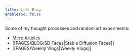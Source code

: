 ```yaml
---
title: Life Blog
enableToc: false
---
```


Some of my thought processes and random art experiments:
- [Mirro Articles](https://mirror.xyz/syntonikka.eth)
- [[PAGES/BLOG/SD Faces|Stable Diffusion Faces]]
- [[PAGES/Weekly Vlogs|Weekly Vlogs]]